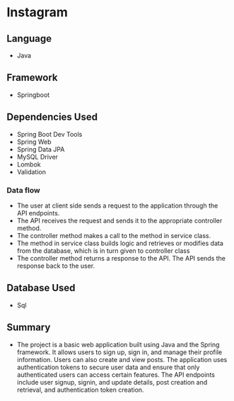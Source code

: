 # Instagram #

## Language ##
* Java

## Framework ##
* Springboot

## Dependencies Used ##
* Spring Boot Dev Tools
* Spring Web
* Spring Data JPA
* MySQL Driver
* Lombok
* Validation

### Data flow ###
* The user at client side sends a request to the application through the API endpoints.
* The API receives the request and sends it to the appropriate controller method.
* The controller method makes a call to the method in service class.
* The method in service class builds logic and retrieves or modifies data from the database, which is in turn given to controller class
* The controller method returns a response to the API.
The API sends the response back to the user.

## Database Used ##
* Sql

## Summary ##
* The project is a basic web application built using Java and the Spring framework. It allows users to sign up, sign in, and manage their profile information. Users can also create and view posts. The application uses authentication tokens to secure user data and ensure that only authenticated users can access certain features. The API endpoints include user signup, signin, and update details, post creation and retrieval, and authentication token creation.
